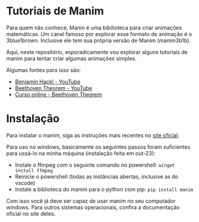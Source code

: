 # Tutoriais de Manim

Para quem não conhece, Manin é uma bibilioteca para criar animações matemáticas. Um canal famoso por explorar esse formato de animação é o 3blue1brown. Inclusive ele tem sua própria versão de Manim (manim3b1b).

Aqui, neste repositório, esporadicamente vou explorar alguns tutoriais de manim para tentar criar algumas animações simples.

Algumas fontes para isso são: 
- [Benjamin Hackl - YouTube](https://www.youtube.com/watch?v=rUsUrbWb2D4)
- [Beethoven Theorem - YouTube](https://www.youtube.com/watch?v=GaOslUGL004&list=PL2B6OzTsMUrzNwj-XL_rRewYV48NHwypi)
- [Curso online - Beethoven Theorem](https://www.devtaoism.com)

# Instalação
Para instalar o manim, siga as instruções mais recentes no [site oficial](https://www.manim.community).

Para uso no windows, basicamente os seguintes passos foram suficientes para ussá-lo na minha máquina (instalação feita em out-23):

- Instale o ffmpeg com o seguinte comando no powershell: `winget install ffmpeg`
- Reinicie o powershell (todas as instâncias abertas, inclusive as do vscode)
- Instale a biblioteca do manim para o python com pip: `pip install manim`

Com isso você já deve ser capaz de usar manim no seu computador windows. Para outros sistemas operacionais, confira a documentação oficial no site deles.
